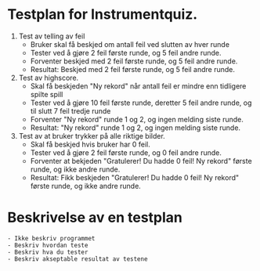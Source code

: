 # Testplan for Instrumentquiz.
1. Test av telling av feil
   - Bruker skal få beskjed om antall feil ved slutten av hver runde
   - Tester ved å gjøre 2 feil første runde, og 5 feil andre runde.
   - Forventer beskjed med 2 feil første runde, og 5 feil andre runde.
   - Resultat: Beskjed med 2 feil første runde, og 5 feil andre runde.
2. Test av highscore. 
   - Skal få beskjeden "Ny rekord" når antall feil er mindre enn tidligere spilte spill
   - Tester ved å gjøre 10 feil første runde, deretter 5 feil andre runde, og til slutt 7 feil tredje runde
   - Forventer "Ny rekord" runde 1 og 2, og ingen melding siste runde.
   - Resultat: "Ny rekord" runde 1 og 2, og ingen melding siste runde.
3. Test av at bruker trykker på alle riktige bilder.
   - Skal få beskjed hvis bruker har 0 feil.
   - Tester ved å gjøre 2 feil første runde, og 0 feil andre runde.
   - Forventer at bekjeden "Gratulerer! Du hadde 0 feil! Ny rekord" første runde, og ikke andre runde.
   - Resultat: Fikk beskjeden "Gratulerer! Du hadde 0 feil! Ny rekord" første runde, og ikke andre runde.



# Beskrivelse av en testplan
    - Ikke beskriv programmet
    - Beskriv hvordan teste
    - Beskriv hva du tester
    - Beskriv akseptable resultat av testene
